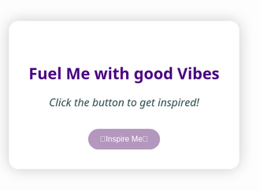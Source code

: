 <!DOCTYPE html>
<html lang="en">
<head>
  <meta charset="UTF-8" />
  <meta name="viewport" content="width=device-width, initial-scale=1.0"/>
  <title>Lavender Inspiration</title>
  <style>
    body {
      margin: 0;
      padding: 0;
      background:url(https://wallpapers.com/images/high/light-purple-aesthetic-street-light-1oj1xspytai2zgur.webp)
      no-repeat center center fixed;
      background-size:cover;
      font-family: 'Segoe UI', sans-serif;
      display: flex;
      justify-content: center;
      align-items: center;
      height: 100vh;
    }
    .card {
      background-color: rgba(255, 255, 255, 0.7);
      border-radius: 20px;
      box-shadow: 0 0 30px rgba(0, 0, 0, 0.2);
      padding: 40px;
      max-width: 600px;
      text-align: center;
      backdrop-filter: blur(10px);
    }
    h1 {
      font-size: 32px;
      color: #4B0082;
    }
    #quote {
      font-size: 22px;
      font-style: italic;
      margin: 20px 0;
      color: #2F4F4F;
    }
    #author {
      font-size: 18px;
      color: #696969;
    }
    button {
      background-color: #B497BD;
      border: none;
      padding: 12px 24px;
      font-size: 16px;
      border-radius: 30px;
      cursor: pointer;
      margin-top: 20px;
      color: white;
      transition: background-color 0.3s;
    }
    button:hover {
      background-color: #9370DB;
    }
  </style>
</head>
<body>

  <div class="card">
    <h1>Fuel Me with good Vibes</h1>
    <p id="quote">Click the button to get inspired!</p>
    <p id="author"></p>
    <button onclick="generateQuote(); playAudio()">🍁Inspire Me🍁</button>
  </div>

  <!-- Soothing background music -->
  <audio id="bg-music" src="https://www.chosic.com/wp-content/uploads/2021/02/PerituneMaterial_Sakuya2(chosic.com).mp3"></audio>

  <script>
    const quotes = [
      {
        quote: "The best way to predict the future is to invent it.",
        author: "— Alan Kay"
      },
      {
        quote: "Success is not final, failure is not fatal: It is the courage to continue that counts.",
        author: "— Winston Churchill"
      },
      {
        quote: "Be yourself; everyone else is already taken.",
        author: "— Oscar Wilde"
      },
      {
        quote: "Believe you can and you're halfway there.",
        author: "— Theodore Roosevelt"
      },
      {
        quote: "You must be the change you wish to see in the world.",
        author: "— Mahatma Gandhi"
      },
      {
        quote: "It does not matter how slowly you go as long as you do not stop.",
        author: "— Confucius"
      },
      {
        quote: "Your time is limited, don’t waste it living someone else’s life.",
        author: "— Steve Jobs"
      },
      {
        quote: "Happiness can be found even in the darkest of times, if one only remembers to turn on the light.",
        author: "— Albus Dumbledore"
      }
    ];

    function generateQuote() {
      const randomIndex = Math.floor(Math.random() * quotes.length);
      const quoteText = quotes[randomIndex];
      document.getElementById("quote").textContent = `"${quoteText.quote}"`;
      document.getElementById("author").textContent = quoteText.author;
    }

    function playAudio() {
      const audio = document.getElementById("bg-music");
      audio.volume = 0.2;
      audio.play();
    }
  </script>
</body>
</html>
